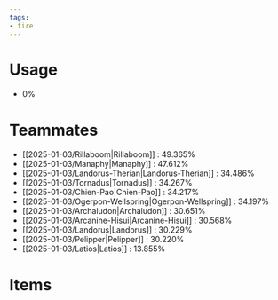```yaml
---
tags:
- fire
---
```

# Usage
- 0%
# Teammates
- [[2025-01-03/Rillaboom|Rillaboom]] : 49.365%
- [[2025-01-03/Manaphy|Manaphy]] : 47.612%
- [[2025-01-03/Landorus-Therian|Landorus-Therian]] : 34.486%
- [[2025-01-03/Tornadus|Tornadus]] : 34.267%
- [[2025-01-03/Chien-Pao|Chien-Pao]] : 34.217%
- [[2025-01-03/Ogerpon-Wellspring|Ogerpon-Wellspring]] : 34.197%
- [[2025-01-03/Archaludon|Archaludon]] : 30.651%
- [[2025-01-03/Arcanine-Hisui|Arcanine-Hisui]] : 30.568%
- [[2025-01-03/Landorus|Landorus]] : 30.229%
- [[2025-01-03/Pelipper|Pelipper]] : 30.220%
- [[2025-01-03/Latios|Latios]] : 13.855%
# Items